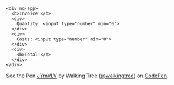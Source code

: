 ```
<div ng-app>
  <b>Invoice:</b>
  <div>
    Quantity: <input type="number" min="0">
  </div>
  <div>
    Costs: <input type="number" min="0">
  </div>
  <div>
    <b>Total:</b>
  </div>
</div>
```

<p data-height="268" data-theme-id="0" data-slug-hash="JYmVLV" data-default-tab="result" data-user="walkingtree" class='codepen'>See the Pen <a href='http://codepen.io/walkingtree/pen/JYmVLV/'>JYmVLV</a> by Walking Tree (<a href='http://codepen.io/walkingtree'>@walkingtree</a>) on <a href='http://codepen.io'>CodePen</a>.</p>
<script async src="//assets.codepen.io/assets/embed/ei.js"></script>
